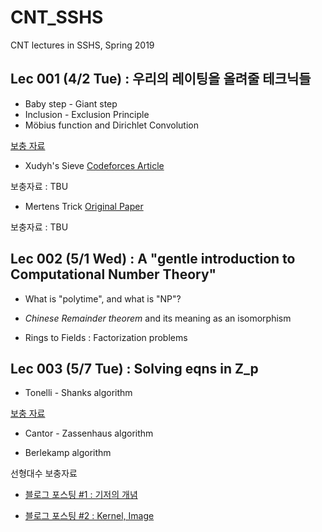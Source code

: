 # CNT_SSHS
CNT lectures in SSHS, Spring 2019

## Lec 001 (4/2 Tue) : 우리의 레이팅을 올려줄 테크닉들

- Baby step - Giant step
- Inclusion - Exclusion Principle
- Möbius function and Dirichlet Convolution 

[보충 자료](lec001/lec001_note1.pdf)

- Xudyh's Sieve [Codeforces Article](https://codeforces.com/blog/entry/54150)

보충자료 : TBU

- Mertens Trick [Original Paper](https://projecteuclid.org/euclid.em/1047565447)

보충자료 : TBU

## Lec 002 (5/1 Wed) : A "gentle introduction to Computational Number Theory"

- What is "polytime", and what is "NP"?

- _Chinese Remainder theorem_ and its meaning as an isomorphism

- Rings to Fields : Factorization problems

## Lec 003 (5/7 Tue) : Solving eqns in Z_p

- Tonelli - Shanks algorithm

[보충 자료](https://rkm0959.tistory.com/20)

- Cantor - Zassenhaus algorithm

- Berlekamp algorithm

선형대수 보충자료

- [블로그 포스팅 #1 : 기저의 개념](http://blog.naver.com/gdpresent/220594151975)

- [블로그 포스팅 #2 : Kernel, Image](http://blog.naver.com/gdpresent/220595032651)

